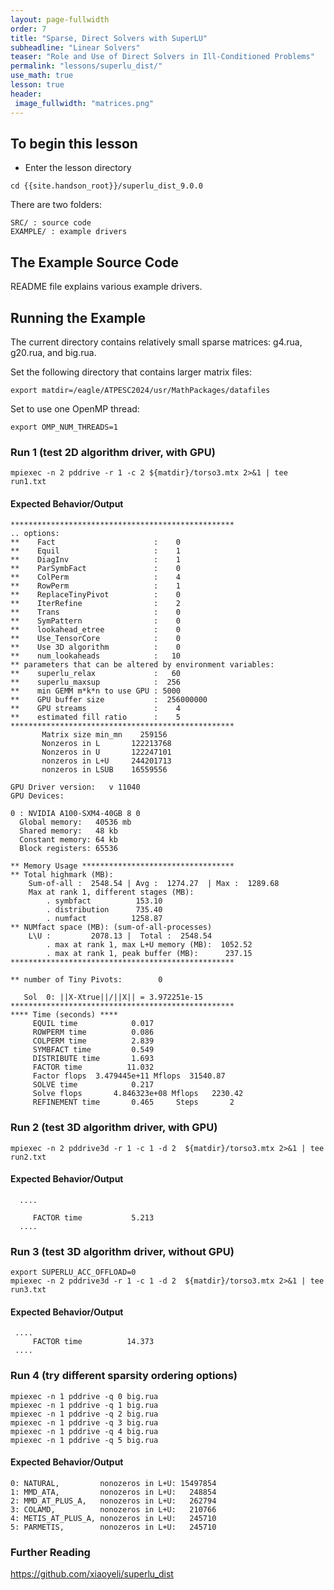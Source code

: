 ```yaml
---
layout: page-fullwidth
order: 7
title: "Sparse, Direct Solvers with SuperLU"
subheadline: "Linear Solvers"
teaser: "Role and Use of Direct Solvers in Ill-Conditioned Problems"
permalink: "lessons/superlu_dist/"
use_math: true
lesson: true
header:
 image_fullwidth: "matrices.png"
---
```


## To begin this lesson

- Enter the lesson directory
```
cd {{site.handson_root}}/superlu_dist_9.0.0
```

There are two folders:
```
SRC/ : source code
EXAMPLE/ : example drivers

```

## The Example Source Code

README file explains various example drivers.

## Running the Example

The current directory contains relatively small sparse matrices: g4.rua, g20.rua, and big.rua.

Set the following directory that contains larger matrix files:
```
export matdir=/eagle/ATPESC2024/usr/MathPackages/datafiles
```

Set to use one OpenMP thread:
```
export OMP_NUM_THREADS=1
```

### Run 1 (test 2D algorithm driver, with GPU)
```
mpiexec -n 2 pddrive -r 1 -c 2 ${matdir}/torso3.mtx 2>&1 | tee run1.txt
```

#### Expected Behavior/Output
```
**************************************************
.. options:
**    Fact                      :    0
**    Equil                     :    1
**    DiagInv                   :    1
**    ParSymbFact               :    0
**    ColPerm                   :    4
**    RowPerm                   :    1
**    ReplaceTinyPivot          :    0
**    IterRefine                :    2
**    Trans                     :    0
**    SymPattern                :    0
**    lookahead_etree           :    0
**    Use_TensorCore            :    0
**    Use 3D algorithm          :    0
**    num_lookaheads            :   10
** parameters that can be altered by environment variables:
**    superlu_relax             :   60
**    superlu_maxsup            :  256
**    min GEMM m*k*n to use GPU : 5000
**    GPU buffer size           :  256000000
**    GPU streams               :    4
**    estimated fill ratio      :    5
**************************************************
       Matrix size min_mn    259156
       Nonzeros in L       122213768
       Nonzeros in U       122247101
       nonzeros in L+U     244201713
       nonzeros in LSUB    16559556

GPU Driver version:   v 11040
GPU Devices:

0 : NVIDIA A100-SXM4-40GB 8 0
  Global memory:   40536 mb
  Shared memory:   48 kb
  Constant memory: 64 kb
  Block registers: 65536
	
** Memory Usage **********************************
** Total highmark (MB):
    Sum-of-all :  2548.54 | Avg :  1274.27  | Max :  1289.68
    Max at rank 1, different stages (MB):
        . symbfact          153.10
        . distribution      735.40
      	. numfact          1258.87
** NUMfact space (MB): (sum-of-all-processes)
    L\U :         2078.13 |  Total :  2548.54
    	. max at rank 1, max L+U memory (MB):  1052.52
        . max at rank 1, peak buffer (MB):      237.15
**************************************************

** number of Tiny Pivots:        0

   Sol  0: ||X-Xtrue||/||X|| = 3.972251e-15
**************************************************
**** Time (seconds) ****
     EQUIL time            0.017
     ROWPERM time          0.086
     COLPERM time          2.839
     SYMBFACT time         0.549
     DISTRIBUTE time       1.693
     FACTOR time          11.032
     Factor flops  3.479445e+11	Mflops	31540.87
     SOLVE time            0.217
     Solve flops	   4.846323e+08	Mflops	 2230.42
     REFINEMENT time       0.465	 Steps       2
```

### Run 2 (test 3D algorithm driver, with GPU)
```
mpiexec -n 2 pddrive3d -r 1 -c 1 -d 2  ${matdir}/torso3.mtx 2>&1 | tee run2.txt
```

#### Expected Behavior/Output
```
  ....

     FACTOR time           5.213
  ....
```

### Run 3 (test 3D algorithm driver, without GPU)
```
export SUPERLU_ACC_OFFLOAD=0
mpiexec -n 2 pddrive3d -r 1 -c 1 -d 2  ${matdir}/torso3.mtx 2>&1 | tee run3.txt
```

#### Expected Behavior/Output
```
 ....
     FACTOR time          14.373
 ....
```

### Run 4 (try different sparsity ordering options)
```
mpiexec -n 1 pddrive -q 0 big.rua
mpiexec -n 1 pddrive -q 1 big.rua
mpiexec -n 1 pddrive -q 2 big.rua
mpiexec -n 1 pddrive -q 3 big.rua
mpiexec -n 1 pddrive -q 4 big.rua
mpiexec -n 1 pddrive -q 5 big.rua
```
#### Expected Behavior/Output
```
0: NATURAL,         nonozeros in L+U: 15497854
1: MMD_ATA,         nonozeros in L+U:   248854
2: MMD_AT_PLUS_A,   nonozeros in L+U:   262794
3: COLAMD,          nonozeros in L+U:   210766
4: METIS_AT_PLUS_A, nonozeros in L+U:   245710
5: PARMETIS,        nonozeros in L+U:   245710
```

### Further Reading

https://github.com/xiaoyeli/superlu_dist
